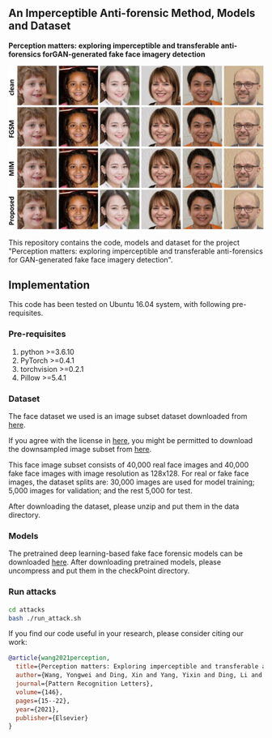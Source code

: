 ## An Imperceptible Anti-forensic Method, Models and Dataset 

**Perception matters: exploring imperceptible and transferable anti-forensics forGAN-generated fake face imagery detection**

<img 
src="https://github.com/enkiwang/Imperceptible-fake-face-antiforensic/blob/master/example.png/"
width=800>


This repository contains the code, models and dataset for the project "Perception matters: exploring imperceptible and transferable anti-forensics for GAN-generated fake face imagery detection". 

## Implementation
This code has been tested on Ubuntu 16.04 system, with following pre-requisites. 

### Pre-requisites

1. python >=3.6.10
2. PyTorch >=0.4.1
3. torchvision >=0.2.1
4. Pillow >=5.4.1


### Dataset
The face dataset we used is an image subset dataset downloaded from [here](https://github.com/NVlabs/stylegan). 

If you agree with the license in [here](https://github.com/NVlabs/stylegan/blob/master/LICENSE.txt), you might be permitted to download the downsampled image subset from [here](https://drive.google.com/file/d/1tudf3eFtlPtn5eX7BWW1IxjXtfIgreyH/view?usp=sharing). 
   
This face image subset consists of 40,000 real face images and 40,000 fake face images with image resolution as 128x128. For real or fake face images, the dataset splits are: 30,000 images are used for model training; 5,000 images for validation; and the rest 5,000 for test. 

After downloading the dataset, please unzip and put them in the data directory.  

 

### Models
The pretrained deep learning-based fake face forensic models can be downloaded [here](https://drive.google.com/file/d/1Me6i2xKHbMdh7I-JS7ZJ1QN-6e-SBeov/view?usp=sharing). After downloading pretrained models, please uncompress and put them in the checkPoint directory. 


### Run attacks 
```bash
cd attacks
bash ./run_attack.sh
```

If you find our code useful in your research, please consider citing our work: 

```bib
@article{wang2021perception,
  title={Perception matters: Exploring imperceptible and transferable anti-forensics for GAN-generated fake face imagery detection},
  author={Wang, Yongwei and Ding, Xin and Yang, Yixin and Ding, Li and Ward, Rabab and Wang, Z Jane},
  journal={Pattern Recognition Letters},
  volume={146},
  pages={15--22},
  year={2021},
  publisher={Elsevier}
}
```





 
